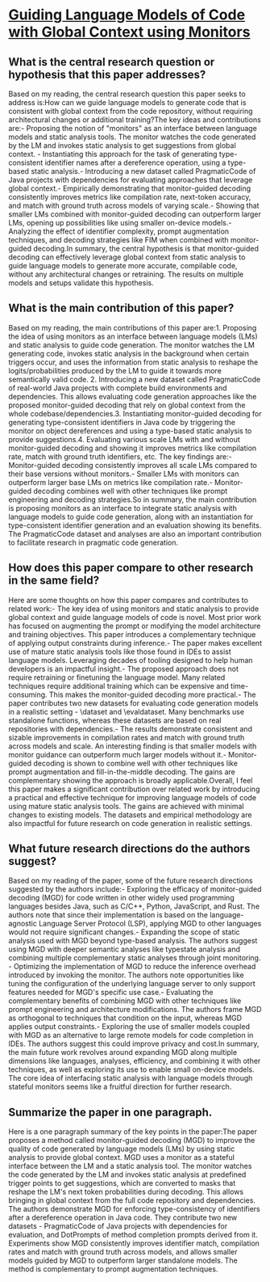 # [Guiding Language Models of Code with Global Context using Monitors](https://arxiv.org/abs/2306.10763)

## What is the central research question or hypothesis that this paper addresses?

Based on my reading, the central research question this paper seeks to address is:How can we guide language models to generate code that is consistent with global context from the code repository, without requiring architectural changes or additional training?The key ideas and contributions are:- Proposing the notion of "monitors" as an interface between language models and static analysis tools. The monitor watches the code generated by the LM and invokes static analysis to get suggestions from global context. - Instantiating this approach for the task of generating type-consistent identifier names after a dereference operation, using a type-based static analysis.- Introducing a new dataset called PragmaticCode of Java projects with dependencies for evaluating approaches that leverage global context.- Empirically demonstrating that monitor-guided decoding consistently improves metrics like compilation rate, next-token accuracy, and match with ground truth across models of varying scale.- Showing that smaller LMs combined with monitor-guided decoding can outperform larger LMs, opening up possibilities like using smaller on-device models.- Analyzing the effect of identifier complexity, prompt augmentation techniques, and decoding strategies like FIM when combined with monitor-guided decoding.In summary, the central hypothesis is that monitor-guided decoding can effectively leverage global context from static analysis to guide language models to generate more accurate, compilable code, without any architectural changes or retraining. The results on multiple models and setups validate this hypothesis.


## What is the main contribution of this paper?

Based on my reading, the main contributions of this paper are:1. Proposing the idea of using monitors as an interface between language models (LMs) and static analysis to guide code generation. The monitor watches the LM generating code, invokes static analysis in the background when certain triggers occur, and uses the information from static analysis to reshape the logits/probabilities produced by the LM to guide it towards more semantically valid code. 2. Introducing a new dataset called PragmaticCode of real-world Java projects with complete build environments and dependencies. This allows evaluating code generation approaches like the proposed monitor-guided decoding that rely on global context from the whole codebase/dependencies.3. Instantiating monitor-guided decoding for generating type-consistent identifiers in Java code by triggering the monitor on object dereferences and using a type-based static analysis to provide suggestions.4. Evaluating various scale LMs with and without monitor-guided decoding and showing it improves metrics like compilation rate, match with ground truth identifiers, etc. The key findings are:- Monitor-guided decoding consistently improves all scale LMs compared to their base versions without monitors.- Smaller LMs with monitors can outperform larger base LMs on metrics like compilation rate.- Monitor-guided decoding combines well with other techniques like prompt engineering and decoding strategies.So in summary, the main contribution is proposing monitors as an interface to integrate static analysis with language models to guide code generation, along with an instantiation for type-consistent identifier generation and an evaluation showing its benefits. The PragmaticCode dataset and analyses are also an important contribution to facilitate research in pragmatic code generation.


## How does this paper compare to other research in the same field?

Here are some thoughts on how this paper compares and contributes to related work:- The key idea of using monitors and static analysis to provide global context and guide language models of code is novel. Most prior work has focused on augmenting the prompt or modifying the model architecture and training objectives. This paper introduces a complementary technique of applying output constraints during inference.- The paper makes excellent use of mature static analysis tools like those found in IDEs to assist language models. Leveraging decades of tooling designed to help human developers is an impactful insight.- The proposed approach does not require retraining or finetuning the language model. Many related techniques require additional training which can be expensive and time-consuming. This makes the monitor-guided decoding more practical.- The paper contributes two new datasets for evaluating code generation models in a realistic setting - \dataset and \evaldataset. Many benchmarks use standalone functions, whereas these datasets are based on real repositories with dependencies.- The results demonstrate consistent and sizable improvements in compilation rates and match with ground truth across models and scale. An interesting finding is that smaller models with monitor guidance can outperform much larger models without it.- Monitor-guided decoding is shown to combine well with other techniques like prompt augmentation and fill-in-the-middle decoding. The gains are complementary showing the approach is broadly applicable.Overall, I feel this paper makes a significant contribution over related work by introducing a practical and effective technique for improving language models of code using mature static analysis tools. The gains are achieved with minimal changes to existing models. The datasets and empirical methodology are also impactful for future research on code generation in realistic settings.


## What future research directions do the authors suggest?

Based on my reading of the paper, some of the future research directions suggested by the authors include:- Exploring the efficacy of monitor-guided decoding (MGD) for code written in other widely used programming languages besides Java, such as C/C++, Python, JavaScript, and Rust. The authors note that since their implementation is based on the language-agnostic Language Server Protocol (LSP), applying MGD to other languages would not require significant changes.- Expanding the scope of static analysis used with MGD beyond type-based analysis. The authors suggest using MGD with deeper semantic analyses like typestate analysis and combining multiple complementary static analyses through joint monitoring. - Optimizing the implementation of MGD to reduce the inference overhead introduced by invoking the monitor. The authors note opportunities like tuning the configuration of the underlying language server to only support features needed for MGD's specific use case.- Evaluating the complementary benefits of combining MGD with other techniques like prompt engineering and architecture modifications. The authors frame MGD as orthogonal to techniques that condition on the input, whereas MGD applies output constraints.- Exploring the use of smaller models coupled with MGD as an alternative to large remote models for code completion in IDEs. The authors suggest this could improve privacy and cost.In summary, the main future work revolves around expanding MGD along multiple dimensions like languages, analyses, efficiency, and combining it with other techniques, as well as exploring its use to enable small on-device models. The core idea of interfacing static analysis with language models through stateful monitors seems like a fruitful direction for further research.


## Summarize the paper in one paragraph.

Here is a one paragraph summary of the key points in the paper:The paper proposes a method called monitor-guided decoding (MGD) to improve the quality of code generated by language models (LMs) by using static analysis to provide global context. MGD uses a monitor as a stateful interface between the LM and a static analysis tool. The monitor watches the code generated by the LM and invokes static analysis at predefined trigger points to get suggestions, which are converted to masks that reshape the LM's next token probabilities during decoding. This allows bringing in global context from the full code repository and dependencies. The authors demonstrate MGD for enforcing type-consistency of identifiers after a dereference operation in Java code. They contribute two new datasets - PragmaticCode of Java projects with dependencies for evaluation, and DotPrompts of method completion prompts derived from it. Experiments show MGD consistently improves identifier match, compilation rates and match with ground truth across models, and allows smaller models guided by MGD to outperform larger standalone models. The method is complementary to prompt augmentation techniques.
